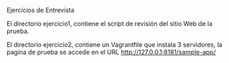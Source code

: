 Ejercicios de Entrevista

El directorio ejercicio1, contiene el script de revisión del sitio Web de la prueba.

El directorio ejercicio2, contiene un Vagrantfile que instala 3 servidores, la pagina de prueba se accede  en el URL http://127.0.0.1:8181/sample-app/
